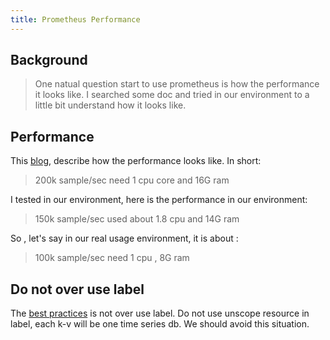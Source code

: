 ```yaml
---
title: Prometheus Performance
---
```


## Background

> One natual question start to use prometheus is how the performance it looks like. I searched some doc and tried in our environment to a little bit understand how it looks like.

## Performance

This [blog](https://www.percona.com/blog/2018/09/20/prometheus-2-times-series-storage-performance-analyses/), describe how the performance looks like. 
In short: 

> 200k sample/sec need 1 cpu core and 16G ram

I tested in our environment, here is the performance in our environment:

> 150k sample/sec used about 1.8 cpu and 14G ram

So , let's say in our real usage environment, it is about :

> 100k sample/sec  need 1 cpu , 8G ram

## Do not over use label

The [best practices](https://prometheus.io/docs/practices/instrumentation/#do-not-overuse-labels) is not over use label. Do not use unscope resource in label, each k-v will be one time series db. We should avoid this situation.
